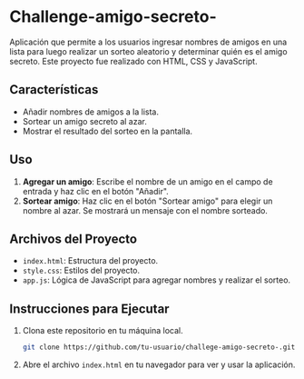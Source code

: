 # Challenge-amigo-secreto-
Aplicación que permite a los usuarios ingresar nombres de amigos  en una lista para luego realizar un sorteo aleatorio y determinar quién es el amigo secreto.
Este proyecto fue realizado con HTML, CSS y JavaScript. 
## Características

- Añadir nombres de amigos a la lista.
- Sortear un amigo secreto al azar.
- Mostrar el resultado del sorteo en la pantalla.

## Uso

1. **Agregar un amigo**: Escribe el nombre de un amigo en el campo de entrada y haz clic en el botón "Añadir".
2. **Sortear amigo**: Haz clic en el botón "Sortear amigo" para elegir un nombre al azar. Se mostrará un mensaje con el nombre sorteado.

## Archivos del Proyecto

- `index.html`: Estructura del proyecto.
- `style.css`: Estilos del proyecto.
- `app.js`: Lógica de JavaScript para agregar nombres y realizar el sorteo.

## Instrucciones para Ejecutar

1. Clona este repositorio en tu máquina local.
    ```bash
    git clone https://github.com/tu-usuario/challege-amigo-secreto-.git
    ```
2. Abre el archivo `index.html` en tu navegador para ver y usar la aplicación.

